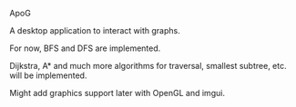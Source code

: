 ApoG

A desktop application to interact with graphs.

For now, BFS and DFS are implemented.

Dijkstra, A* and much more algorithms for traversal, smallest 
subtree, etc. will be implemented.

Might add graphics support later with OpenGL and 
imgui.

